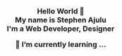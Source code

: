 
  <!-- Hi there! Feel free to make this your own but don't use my data -->
<div align="center">  
<h3>Hello World 👋<br> My name is Stephen Ajulu<br>I'm a Web Developer, Designer
  
🌱 I’m currently learning ...  
  
<!--
**wingemo/wingemo** is a ✨ _special_ ✨ repository because its `README.md` (this file) appears on your GitHub profile.

Here are some ideas to get you started:

- 🔭 I’m currently working on ...
- 🌱 I’m currently learning ...
- 👯 I’m looking to collaborate on ...
- 🤔 I’m looking for help with ...
- 💬 Ask me about ...
- 📫 How to reach me: ...
- 😄 Pronouns: ...
- ⚡ Fun fact: ...
-->
